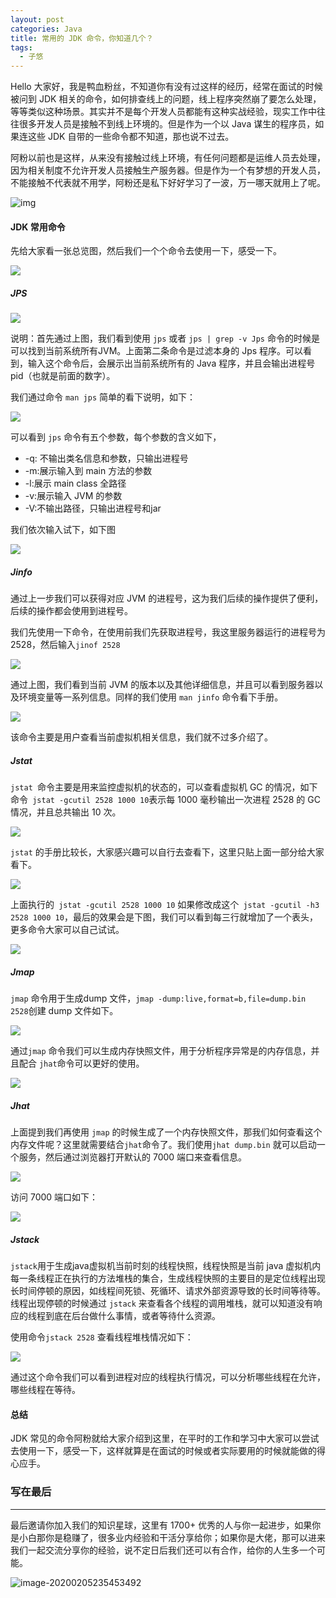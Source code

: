 ```yaml
---
layout: post
categories: Java
title: 常用的 JDK 命令，你知道几个？
tags:
  - 子悠
---
```


Hello 大家好，我是鸭血粉丝，不知道你有没有过这样的经历，经常在面试的时候被问到 JDK 相关的命令，如何排查线上的问题，线上程序突然崩了要怎么处理，等等类似这种场景。其实并不是每个开发人员都能有这种实战经验，现实工作中往往很多开发人员是接触不到线上环境的。但是作为一个以 Java 谋生的程序员，如果连这些 JDK 自带的一些命令都不知道，那也说不过去。

阿粉以前也是这样，从来没有接触过线上环境，有任何问题都是运维人员去处理，因为相关制度不允许开发人员接触生产服务器。但是作为一个有梦想的开发人员，不能接触不代表就不用学，阿粉还是私下好好学习了一波，万一哪天就用上了呢。

![img](http://www.justdojava.com/assets/images/2019/java/image_ziyou/jdk01.jpg)

<!--more-->

#### JDK 常用命令

先给大家看一张总览图，然后我们一个个命令去使用一下，感受一下。

![](http://www.justdojava.com/assets/images/2019/java/image_ziyou/jdk02.png)

##### JPS

![](http://www.justdojava.com/assets/images/2019/java/image_ziyou/jdk03.png)

说明：首先通过上图，我们看到使用 `jps` 或者 `jps | grep -v Jps` 命令的时候是可以找到当前系统所有JVM。上面第二条命令是过滤本身的 Jps 程序。可以看到，输入这个命令后，会展示出当前系统所有的 Java 程序，并且会输出进程号 pid（也就是前面的数字）。

我们通过命令 `man jps` 简单的看下说明，如下：

![](http://www.justdojava.com/assets/images/2019/java/image_ziyou/jdk04.png) 

可以看到 `jps` 命令有五个参数，每个参数的含义如下，

- -q: 不输出类名信息和参数，只输出进程号
- -m:展示输入到 main 方法的参数
- -l:展示 main class 全路径
- -v:展示输入 JVM 的参数
- -V:不输出路径，只输出进程号和jar

我们依次输入试下，如下图

![](http://www.justdojava.com/assets/images/2019/java/image_ziyou/jdk05.png)

##### Jinfo

通过上一步我们可以获得对应 JVM 的进程号，这为我们后续的操作提供了便利，后续的操作都会使用到进程号。

我们先使用一下命令，在使用前我们先获取进程号，我这里服务器运行的进程号为 2528，然后输入`jinof 2528`

![](http://www.justdojava.com/assets/images/2019/java/image_ziyou/jdk06.png)

通过上图，我们看到当前 JVM 的版本以及其他详细信息，并且可以看到服务器以及环境变量等一系列信息。同样的我们使用 `man jinfo` 命令看下手册。

![](http://www.justdojava.com/assets/images/2019/java/image_ziyou/jdk07.png)

该命令主要是用户查看当前虚拟机相关信息，我们就不过多介绍了。

##### Jstat

`jstat `命令主要是用来监控虚拟机的状态的，可以查看虚拟机 GC 的情况，如下命令` jstat -gcutil 2528 1000 10`表示每 1000 毫秒输出一次进程 2528 的 GC 情况，并且总共输出 10 次。

![](http://www.justdojava.com/assets/images/2019/java/image_ziyou/jdk08.png)

`jstat` 的手册比较长，大家感兴趣可以自行去查看下，这里只贴上面一部分给大家看下。

![](http://www.justdojava.com/assets/images/2019/java/image_ziyou/jdk09.png)

上面执行的` jstat -gcutil 2528 1000 10` 如果修改成这个` jstat -gcutil -h3 2528 1000 10`，最后的效果会是下图，我们可以看到每三行就增加了一个表头，更多命令大家可以自己试试。

![](http://www.justdojava.com/assets/images/2019/java/image_ziyou/jdk10.png)

##### Jmap

`jmap` 命令用于生成dump 文件，`jmap -dump:live,format=b,file=dump.bin 2528`创建 dump 文件如下。

![](http://www.justdojava.com/assets/images/2019/java/image_ziyou/jdk11.png)

通过`jmap` 命令我们可以生成内存快照文件，用于分析程序异常是的内存信息，并且配合 `jhat`命令可以更好的使用。

![](http://www.justdojava.com/assets/images/2019/java/image_ziyou/jdk12.png)

##### Jhat

上面提到我们再使用 `jmap` 的时候生成了一个内存快照文件，那我们如何查看这个内存文件呢？这里就需要结合`jhat`命令了。我们使用`jhat dump.bin` 就可以启动一个服务，然后通过浏览器打开默认的 7000 端口来查看信息。

![](http://www.justdojava.com/assets/images/2019/java/image_ziyou/jdk13.png)

访问 7000 端口如下：

![](http://www.justdojava.com/assets/images/2019/java/image_ziyou/jdk14.png)

##### Jstack

`jstack`用于生成java虚拟机当前时刻的线程快照，线程快照是当前 java 虚拟机内每一条线程正在执行的方法堆栈的集合，生成线程快照的主要目的是定位线程出现长时间停顿的原因，如线程间死锁、死循环、请求外部资源导致的长时间等待等。 线程出现停顿的时候通过 `jstack` 来查看各个线程的调用堆栈，就可以知道没有响应的线程到底在后台做什么事情，或者等待什么资源。

使用命令`jstack 2528` 查看线程堆栈情况如下：

![](http://www.justdojava.com/assets/images/2019/java/image_ziyou/jdk15.png)

通过这个命令我们可以看到进程对应的线程执行情况，可以分析哪些线程在允许，哪些线程在等待。

#### 总结

JDK 常见的命令阿粉就给大家介绍到这里，在平时的工作和学习中大家可以尝试去使用一下，感受一下，这样就算是在面试的时候或者实际要用的时候就能做的得心应手。

### 写在最后

---

最后邀请你加入我们的知识星球，这里有 1700+ 优秀的人与你一起进步，如果你是小白那你是稳赚了，很多业内经验和干活分享给你；如果你是大佬，那可以进来我们一起交流分享你的经验，说不定日后我们还可以有合作，给你的人生多一个可能。

![image-20200205235453492](http://www.justdojava.com/assets/images/2019/java/image_ziyou/子悠-知识星球.png)

